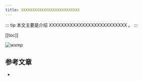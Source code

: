 ```yaml
---
title: XXXXXXXXXXXXXXXXXXXXXXXXXX
---
```


::: tip
本文主要是介绍 XXXXXXXXXXXXXXXXXXXXXXXXXX 。
:::

[[toc]]

<img class= "zoom-custom-imgs" :src="$withBase('/assets/img/spring/basic/intro-1.png')" alt="wxmp">


## 参考文章
* 